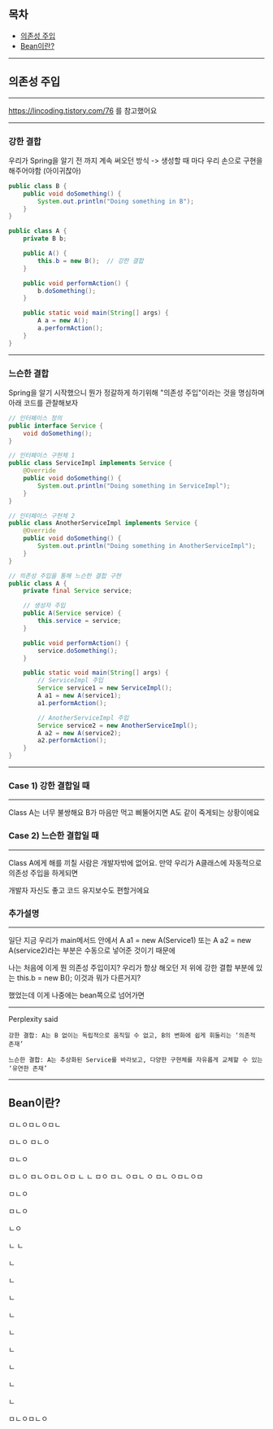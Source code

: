 ## 목차
*   [의존성 주입](#의존성-주입)
*   [Bean이란?](#Bean이란?)

---
## 의존성 주입
***

<https://lincoding.tistory.com/76> 를 참고했어요

***


### 강한 결합

우리가 Spring을 알기 전 까지 계속 써오던 방식 -> 생성할 때 마다 우리 손으로 구현을 해주어야함 (아이귀찮아)
```java
public class B {
    public void doSomething() {
        System.out.println("Doing something in B");
    }
}

public class A {
    private B b;

    public A() {
        this.b = new B();  // 강한 결합
    }

    public void performAction() {
        b.doSomething();
    }

    public static void main(String[] args) {
        A a = new A();
        a.performAction();
    }
}
```
***
### 느슨한 결합

Spring을 알기 시작했으니 뭔가 정갈하게 하기위해 "의존성 주입"이라는 것을 명심하며 아래 코드를 관찰해보자
```java
// 인터페이스 정의
public interface Service {
    void doSomething();
}

// 인터페이스 구현체 1
public class ServiceImpl implements Service {
    @Override
    public void doSomething() {
        System.out.println("Doing something in ServiceImpl");
    }
}

// 인터페이스 구현체 2
public class AnotherServiceImpl implements Service {
    @Override
    public void doSomething() {
        System.out.println("Doing something in AnotherServiceImpl");
    }
}

// 의존성 주입을 통해 느슨한 결합 구현
public class A {
    private final Service service;

    // 생성자 주입
    public A(Service service) {
        this.service = service;
    }

    public void performAction() {
        service.doSomething();
    }

    public static void main(String[] args) {
        // ServiceImpl 주입
        Service service1 = new ServiceImpl();
        A a1 = new A(service1);
        a1.performAction();

        // AnotherServiceImpl 주입
        Service service2 = new AnotherServiceImpl();
        A a2 = new A(service2);
        a2.performAction();
    }
}
```
***
### Case 1) 강한 결합일 때
***
Class A는 너무 불쌍해요 B가 마음만 먹고 삐뚤어지면 A도 같이 죽게되는 상황이에요

### Case 2) 느슨한 결합일 때
***
Class A에게 해를 끼칠 사람은 개발자밖에 없어요. 만약 우리가 A클래스에 자동적으로 의존성 주입을 하게되면

개발자 자신도 좋고 코드 유지보수도 편할거에요

### 추가설명
***
일단 지금 우리가 main메서드 안에서 A a1 = new A(Service1) 또는 A a2 = new A(service2)라는 부분은 수동으로 넣어준 것이기 때문에 

나는 처음에 이게 뭔 의존성 주입이지? 우리가 항상 해오던 저 위에 강한 결합 부분에 있는 this.b = new B(); 이것과 뭐가 다른거지?

했었는데 이게 나중에는 bean쪽으로 넘어가면 


***
Perplexity said
```
강한 결합: A는 B 없이는 독립적으로 움직일 수 없고, B의 변화에 쉽게 휘둘리는 ‘의존적 존재’

느슨한 결합: A는 추상화된 Service를 바라보고, 다양한 구현체를 자유롭게 교체할 수 있는 ‘유연한 존재’
```

---
## Bean이란?
ㅁㄴㅇㅁㄴㅇㅁㄴ

ㅁㄴㅇ
ㅁㄴㅇ

ㅁㄴㅇ

ㅁㄴㅇ
ㅁㄴㅇㅁㄴㅇㅁ
ㄴ
ㄴ
ㅁㅇ
ㅁㄴ
ㅇㅁㄴ
ㅇ
ㅁㄴ
ㅇㅁㄴㅇㅁ




ㅁㄴㅇ


ㅁㄴㅇ

ㄴㅇ

ㄴ
ㄴ


ㄴ

ㄴ


ㄴ

ㄴ

ㄴ


ㄴ


ㄴ


ㄴ


ㄴ


ㅁㄴㅇㅁㄴㅇ
